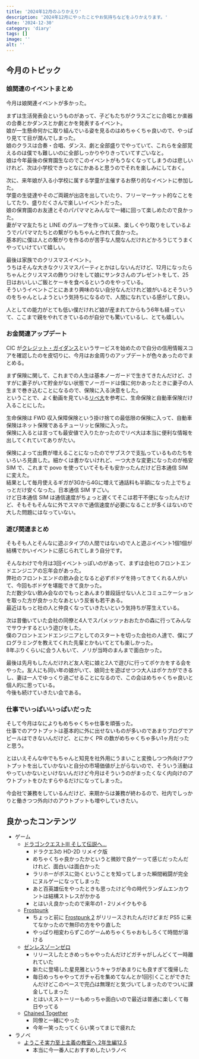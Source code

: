 ```yaml
---
title: '2024年12月のふりかえり'
description: '2024年12月にやったことやお気持ちなどをふりかえります。'
date: '2024-12-30'
category: 'diary'
tags: []
image: ''
alt: ''
---
```


## 今月のトピック

### 娘関連のイベントまとめ

今月は娘関連イベントが多かった。

まずは生活発表会というものがあって、子どもたちがクラスごとに合唱とか楽器の合奏とかダンスとか劇とかを発表するイベント。  
娘が一生懸命何かに取り組んでいる姿を見るのはめちゃくちゃ良いので、やっぱり見てて目が潤んでしまった。  
娘のクラスは合奏・合唱、ダンス、劇と全部盛りでやっていて、これらを全部覚えるのは僕でも難しいのに全部しっかりやりきっていてすごいなと。  
娘は今年最後の保育園生なのでこのイベントがもうなくなってしまうのは悲しいけれど、次は小学校できっとなにかあると思うのでそれを楽しみにしておく。

次に、来年娘が入る小学校に属する学童が主催するお祭り的なイベントに参加した。  
学童の生徒達やそのご両親が出店を出していたり、フリーマーケット的なことをしてたり、盛りだくさんで楽しいイベントだった。  
娘の保育園のお友達とそのパパママとみんなで一緒に回って楽しめたので良かった。  
妻がママ友たちと LINE のグループを作って以来、楽しくやり取りをしているようでパパママたちとの繋がりもちゃんと作れて良かった。  
基本的に僕は人との繋がりを作るのが苦手な人間なんだけれどかろうじてうまくやっていけていて嬉しい。

最後は家族でのクリスマスイベント。  
うちはそんな大きなクリスマスパーティとかはしないんだけど、12月になったらちゃんとクリスマスの飾りつけをして娘にサンタさんのプレゼントをして、25日はおいしいご飯とケーキを食べるというのをやっている。  
そういうイベントごとにあまり興味のない自分なんだけれど娘がいるとそういうのをちゃんとしようという気持ちになるので、人間になれている感がして良い。

人としての能力がとても低い僕だけれど娘が産まれてからもう6年も経っていて、ここまで親をやれてきているのが自分でも驚いているし、とても嬉しい。

### お金関連アップデート

CIC が[クレジット・ガイダンス](https://www.cic.co.jp/credit-guidance/)というサービスを始めたので自分の信用情報スコアを確認したのを皮切りに、今月はお金周りのアップデートが色々あったのでまとめる。

まず保険に関して、これまでの人生は基本ノーガードで生きてきたんだけど、さすがに妻子がいて貯金がない状態でノーガードは僕に何かあったときに妻子の人生まで巻き込むことになるので、保険に入る決意をした。  
ということで、よく動画を見ている[リベ大](https://www.youtube.com/channel/UC67Wr_9pA4I0glIxDt_Cpyw)を参考に、生命保険と自動車保険だけ入ることにした。

生命保険は FWD 収入保障保険という掛け捨ての最低限の保険に入って、自動車保険はネット保険であるチューリッヒ保険に入った。  
保険に入るとは言っても最安値で入りたかったのでリベ大は本当に便利な情報を出してくれていてありがたい。

保険によって出費が増えることになったのでサブスクで支払っているものたちをいろいろ見直した。細かくは書かないけれど、一つ大きな変更になったのが格安 SIM で、これまで povo を使っていてそもそも安かったんだけど日本通信 SIM に変えた。  
結果として毎月使えるギガが3Gから4Gに増えて通話料も半額になった上でちょっとだけ安くなった。日本通信 SIM すごい。  
けど日本通信 SIM は通信速度がちょっと遅くてそこは若干不便になったんだけど、そもそもそんなに外でスマホで通信速度が必要になることが多くはないので大した問題にはなっていない。

### 遊び関連まとめ

そもそも人とそんなに遊ぶタイプの人間ではないので人と遊ぶイベント1個1個が結構でかいイベントに感じられてしまう自分です。

そんなわけで今月は3回イベントっぽいのがあって、まずは会社のフロントエンドエンジニアの忘年会があった。  
弊社のフロントエンドの飲み会となると必ずボドゲを持ってきてくれる人がいて、今回もボドゲを堪能できて良かった。  
ただ数少ない飲み会なのでもっとあんまり普段話せない人とコミュニケーションを取った方が良かったなあという反省も若干ある。  
最近はもっと社の人と仲良くなっていきたいという気持ちが芽生えている。

次は昔働いていた会社の同僚と4人でスパメッツァおおたかの森に行ってみんなでサウナするという遊びをした。  
僕のフロントエンドエンジニアとしてのスタートを切った会社の人達で、僕にプログラミングを教えてくれた先輩とかもいてとても楽しかった。  
8年ぶりくらいに会う人もいて、ノリが当時のまんまで面白かった。

最後は先月もしたんだけれど友人宅に娘と2人で遊びに行ってポケカをする会をやった。友人にも同い年の娘がいて、娘同士を遊ばせつつ大人はポケカができるし、妻は一人でゆっくり過ごせることになるので、この会はめちゃくちゃ良いと個人的に思っている。  
今後も続けていきたい会である。

### 仕事でいっぱいいっぱいだった

そして今月はなによりもめちゃくちゃ仕事を頑張った。  
仕事でのアウトプットは基本的に外に出せないものが多いのであまりブログでアピールはできないんだけど、とにかく PR の数がめちゃくちゃ多い1ヶ月だったと思う。

とはいえそんな中でもちゃんと知見を社外用にうまいこと変換しつつ外向けアウトプットを出していかないと自分の市場価値が上がらないので、そういう活動はやっていかないといけないんだけど今月はそういうのがまったくなく内向けのアウトプットをひたすらやるだけになってしまった。

今会社で兼務をしているんだけど、来期からは兼務が終わるので、社内でしっかりと働きつつ外向けのアウトプットも増やしていきたい。

## 良かったコンテンツ

- ゲーム
  - [ドラゴンクエストIII そして伝説へ…](https://www.dragonquest.jp/roto-trilogy/dq3/)
    - ドラクエ3の HD-2D リメイク版
    - めちゃくちゃ良かったかというと微妙で良ゲーって感じだったんだけれど、面白いは面白かった
    - ラリホーがボスに効くということを知ってしまった瞬間戦闘が完全にヌルゲーになってしまった
    - あと百英雄伝をやったときも思ったけど今の時代ランダムエンカウントは結構ストレスがかかる
    - とはいえ良かったので来年の1・2リメイクもやる
  - [Frostpunk](https://store.steampowered.com/app/323190/Frostpunk/?l=japanese)
    - ちょっと前に [Frostpunk 2](https://store.steampowered.com/app/1601580/2/?l=japanese) がリリースされたんだけどまだ PS5 に来てなかったので無印の方をやり直した
    - やっぱり相変わらずこのゲームめちゃくちゃおもしろくて時間が溶ける
  - [ゼンレスゾーンゼロ](https://zenless.hoyoverse.com/ja-jp/main)
    - リリースしたときめっちゃやったんだけどガチャがしんどくて一時離れていた
    - 新たに登場した星見雅というキャラがあまりにも良すぎて復帰した
    - 毎日めっちゃやってガチャ石を集めてなんとか1回引くことができたんだけどこのペースで完凸は無理だと気づいてしまったのでついに課金してしまった
    - とはいえストーリーもめっちゃ面白いので最近は普通に楽しくて毎日やってる
  - [Chained Together](https://store.steampowered.com/app/2567870/Chained_Together/?l=japanese)
    - 同僚と一緒にやった
    - 今年一笑ったってくらい笑ってまじで疲れた
- ラノベ
  - [ようこそ実力至上主義の教室へ 2年生編12.5](https://www.kadokawa.co.jp/product/322408000118/)
    - 本当に今一番人におすすめしたいラノベ

